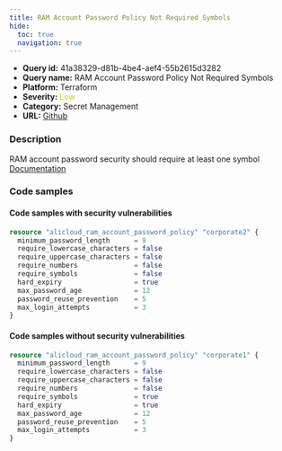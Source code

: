 ```yaml
---
title: RAM Account Password Policy Not Required Symbols
hide:
  toc: true
  navigation: true
---
```


<style>
  .highlight .hll {
    background-color: #ff171742;
  }
  .md-content {
    max-width: 1100px;
    margin: 0 auto;
  }
</style>

-   **Query id:** 41a38329-d81b-4be4-aef4-55b2615d3282
-   **Query name:** RAM Account Password Policy Not Required Symbols
-   **Platform:** Terraform
-   **Severity:** <span style="color:#CC0">Low</span>
-   **Category:** Secret Management
-   **URL:** [Github](https://github.com/Checkmarx/kics/tree/master/assets/queries/terraform/alicloud/ram_account_password_policy_not_required_symbols)

### Description
RAM account password security should require at least one symbol<br>
[Documentation](https://registry.terraform.io/providers/aliyun/alicloud/latest/docs/resources/ram_account_password_policy#require_symbols)

### Code samples
#### Code samples with security vulnerabilities
```tf title="Positive test num. 1 - tf file" hl_lines="6"
resource "alicloud_ram_account_password_policy" "corporate2" {
  minimum_password_length      = 9
  require_lowercase_characters = false
  require_uppercase_characters = false
  require_numbers              = false
  require_symbols              = false
  hard_expiry                  = true
  max_password_age             = 12
  password_reuse_prevention    = 5
  max_login_attempts           = 3
}

```


#### Code samples without security vulnerabilities
```tf title="Negative test num. 1 - tf file"
resource "alicloud_ram_account_password_policy" "corporate1" {
  minimum_password_length      = 9
  require_lowercase_characters = false
  require_uppercase_characters = false
  require_numbers              = false
  require_symbols              = true
  hard_expiry                  = true
  max_password_age             = 12
  password_reuse_prevention    = 5
  max_login_attempts           = 3
}

```
